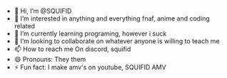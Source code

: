 - 👋 Hi, I’m @SQUIFID
- 👀 I’m interested in anything and everything fnaf, anime and coding related 
- 🌱 I’m currently learning programing, however i suck
- 💞️ I’m looking to collaborate on whatever anyone is willing to teach me
- 📫 How to reach me On discord, squifid
- 😄 Pronouns: They them
- ⚡ Fun fact: I make amv's on youtube, SQUIFID AMV

<!---
SQUIFID/SQUIFID is a ✨ special ✨ repository because its `README.md` (this file) appears on your GitHub profile.
You can click the Preview link to take a look at your changes.
--->
